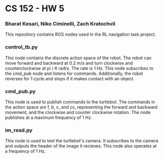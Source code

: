 # CS 152 - HW 5

### Bharat Kesari, Niko Ciminelli, Zach Kratochvil

This repository contains ROS nodes used in the RL navigation task project.

### control_tb.py
This node contains the discrete action space of the robot. The robot can move forward and backward at 0.2 m/s and turn clockwise and counterclockwise at
pi / 6 rad/s. The rate is 1 Hz. This node subscribes to the cmd_pub node and listens for commands. Additionally, the robot reverses for 1 cycle and stops
if it makes contact with an object.

### cmd_pub.py
This node is used to publish commands to the turtlebot. The commands in the action space are f, b, c, and cc, representing the forward and backward movement,
and the clockwise and counter clockwise rotation. The node publishes at a maximum frequency of 1 Hz.

### im_read.py
This node is used to test the turtlebot's camera. It subscribes to the camera and outputs the header of the image it recieves. This node also operates at a 
frequency of 1 Hz.
